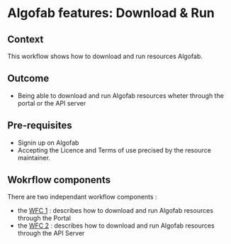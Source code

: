 
# Algofab features: Download & Run

## Context

This workflow shows how to download and run resources Algofab.

## Outcome

* Being able to download and run Algofab resources wheter through the portal or the API server

## Pre-requisites

* Signin up on Algofab
* Accepting the Licence and Terms of use precised by the resource maintainer.

## Wokrflow components

There are two independant workflow components :

* the [WFC 1](./portal.md) : describes how to download and run Algofab resources through the Portal
* the [WFC 2](./api.md) : describes how to download and run Algofab resources through the API Server
